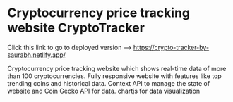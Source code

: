 # Cryptocurrency price tracking website CryptoTracker

Click this link to go to deployed version --> https://crypto-tracker-by-saurabh.netlify.app/

Cryptocurrency price tracking website which shows real-time data of more than 100 cryptocurrencies.
Fully responsive website with features like top trending coins and historical data.
Context API to manage the state of website and Coin Gecko API for data.
chartjs for data visualization
